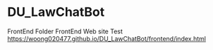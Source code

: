 # DU_LawChatBot
 FrontEnd Folder
 FrontEnd Web site Test
 https://woong020477.github.io/DU_LawChatBot/frontend/index.html
